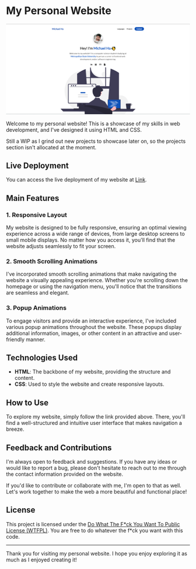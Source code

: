 # My Personal Website

![Website Screenshot](assets/demo.png)

Welcome to my personal website! This is a showcase of my skills in web development, and I've designed it using HTML and CSS.

Still a WIP as I grind out new projects to showcase later on, so the projects section isn't allocated at the moment.

## Live Deployment

You can access the live deployment of my website at [Link](https://guacamoley.github.io/eportfolio-website/).

## Main Features

### 1. Responsive Layout

My website is designed to be fully responsive, ensuring an optimal viewing experience across a wide range of devices, from large desktop screens to small mobile displays. No matter how you access it, you'll find that the website adjusts seamlessly to fit your screen.

### 2. Smooth Scrolling Animations

I've incorporated smooth scrolling animations that make navigating the website a visually appealing experience. Whether you're scrolling down the homepage or using the navigation menu, you'll notice that the transitions are seamless and elegant.

### 3. Popup Animations

To engage visitors and provide an interactive experience, I've included various popup animations throughout the website. These popups display additional information, images, or other content in an attractive and user-friendly manner.

## Technologies Used

- **HTML**: The backbone of my website, providing the structure and content.
- **CSS**: Used to style the website and create responsive layouts.

## How to Use

To explore my website, simply follow the link provided above. There, you'll find a well-structured and intuitive user interface that makes navigation a breeze.

## Feedback and Contributions

I'm always open to feedback and suggestions. If you have any ideas or would like to report a bug, please don't hesitate to reach out to me through the contact information provided on the website.

If you'd like to contribute or collaborate with me, I'm open to that as well. Let's work together to make the web a more beautiful and functional place!

## License

This project is licensed under the [Do What The F\*ck You Want To Public License (WTFPL)](LICENSE). You are free to do whatever the f\*ck you want with this code.

---

Thank you for visiting my personal website. I hope you enjoy exploring it as much as I enjoyed creating it!
